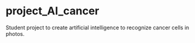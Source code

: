 # project_AI_cancer
Student project to create artificial intelligence to recognize cancer cells in photos.
